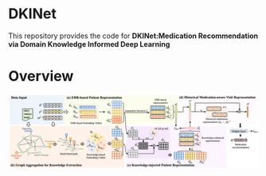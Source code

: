 # DKINet

This repository provides the code for **DKINet:Medication Recommendation via Domain Knowledge Informed Deep Learning**

# Overview
![The framework of DKINet](./fig/New_Framework.png)